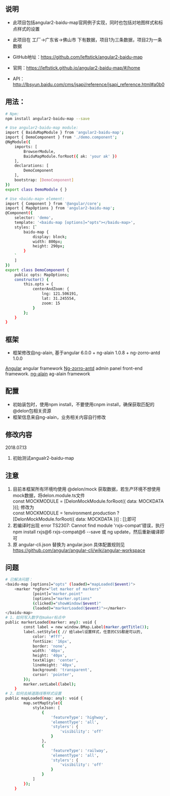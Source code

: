 ## 说明

+ 此项目包括angular2-baidu-map官网例子实现，同时也包括对地图样式和标点样式的设置
+ 此项目在 工厂->广东省->佛山市 下有数据，项目1为三条数据，项目2为一条数据

+ GitHub地址：https://github.com/leftstick/angular2-baidu-map
+ 官网：https://leftstick.github.io/angular2-baidu-map/#/home
+ API：http://lbsyun.baidu.com/cms/jsapi/reference/jsapi_reference.html#a0b0

## 用法：

```bash
# Npm:
npm install angular2-baidu-map --save

# Use angular2-baidu-map module:
import { BaiduMapModule } from 'angular2-baidu-map';
import { DemoComponent } from './demo.component';
@NgModule({
    imports: [
        BrowserModule,
        BaiduMapModule.forRoot({ ak: 'your ak' })
    ],
    declarations: [
        DemoComponent
    ],
    bootstrap: [DemoComponent]
})
export class DemoModule { }

# Use <baidu-map> element:
import { Component } from '@angular/core';
import { MapOptions } from 'angular2-baidu-map';
@Component({
    selector: 'demo',
    template: '<baidu-map [options]="opts"></baidu-map>',
    styles: [`
        baidu-map {
            display: block;
            width: 800px;
            height: 290px;
        }
    `
    ]
})
export class DemoComponent {
    public opts: MapOptions;
    constructor() {
        this.opts = {
            centerAndZoom: {
                lng: 121.506191,
                lat: 31.245554,
                zoom: 15
            }
        };
    }
}
```

## 框架

+ 框架修改自ng-alain, 基于angular 6.0.0 + ng-alain 1.0.8 + ng-zorro-antd 1.0.0

[Angular](https://angular.cn/guide/quickstart) angular framework
[Ng-zorro-antd](https://github.com/NG-ZORRO/ng-zorro-antd) admin panel front-end framework.
[ng-alain](https://cipchk.github.io/ng-alain/) ag-alain framework


## 配置

+ 初始装包时，使用npm install，不要使用cnpm install，确保获取匹配的@delon包相关资源
+ 框架信息来自ng-alain，业务相关内容自行修改


## 修改内容

2018.07.13
1. 初始测试angualr2-baidu-map


## 注意

1. 目前本框架所有环境均使用 @delon/mock 获取数据，若生产环境不想使用mock数据，将delon.module.ts文件   
const MOCKMODULE = [DelonMockModule.forRoot({ data: MOCKDATA })];  修改为   
const MOCKMODULE = !environment.production ? [DelonMockModule.forRoot({ data: MOCKDATA })] : [];即可
2. 若编译时出现 error TS2307: Cannot find module 'rxjs-compat'错误，执行npm install rxjs@6 rxjs-compat@6 --save 或 ng update，然后重新编译即可
3. 原 angular-cli.json 替换为 angular.json 具体配置规则见 https://github.com/angular/angular-cli/wiki/angular-workspace

## 问题

```bash
# 已解决问题：
<baidu-map [options]="opts" (loaded)="mapLoaded($event)">
    <marker *ngFor="let marker of markers"
            [point]="marker.point"
            [options]="marker.options"
            (clicked)="showWindow($event)" 
            (loaded)="markerLoaded($event)"></marker>
</baidu-map>
# 1、如何写入数字在maker标点中
public markerLoaded(marker: any): void {
        const label = new window.BMap.Label(marker.getTitle());
        label.setStyle({ // 给label设置样式，任意的CSS都是可以的,
            color: '#fff',
            fontSize: '16px',
            border: 'none',
            width: '40px',
            height: '40px',
            textAlign: 'center',
            lineHeight: '40px',
            background: 'transparent',
            cursor: 'pointer',
        });
        marker.setLabel(label);
    }
# 2、如何去掉道路线等样式设置
public mapLoaded(map: any): void {
        map.setMapStyle({
            styleJson: [
                {
                    'featureType': 'highway',
                    'elementType': 'all',
                    'stylers': {
                        'visibility': 'off'
                    }
                },
                {
                    'featureType': 'railway',
                    'elementType': 'all',
                    'stylers': {
                        'visibility': 'off'
                    }
                }
            ]
        });
    }
```
